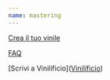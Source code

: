 ```yaml
---
name: mastering
---
```


[Crea il tuo vinile](/)

[FAQ](https://vinilificio.github.io/)

[Scrivi a Vinilificio](<a href="mailto:info@vinilificio.com">Vinilificio</a>)















